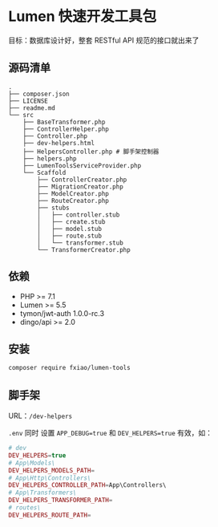 # Lumen 快速开发工具包

目标：数据库设计好，整套 RESTful API 规范的接口就出来了

## 源码清单

```
.
├── composer.json
├── LICENSE
├── readme.md
└── src
    ├── BaseTransformer.php
    ├── ControllerHelper.php
    ├── Controller.php
    ├── dev-helpers.html
    ├── HelpersController.php # 脚手架控制器
    ├── helpers.php
    ├── LumenToolsServiceProvider.php
    └── Scaffold
        ├── ControllerCreator.php
        ├── MigrationCreator.php
        ├── ModelCreator.php
        ├── RouteCreator.php
        ├── stubs
        │   ├── controller.stub
        │   ├── create.stub
        │   ├── model.stub
        │   ├── route.stub
        │   └── transformer.stub
        └── TransformerCreator.php
```

## 依赖

- PHP >= 7.1
- Lumen >= 5.5
- tymon/jwt-auth 1.0.0-rc.3
- dingo/api >= 2.0

## 安装

```bash
composer require fxiao/lumen-tools
```

## 脚手架

URL：`/dev-helpers`

`.env` 同时 设置 `APP_DEBUG=true` 和 `DEV_HELPERS=true` 有效，如：

```php
# dev
DEV_HELPERS=true
# App\Models\
DEV_HELPERS_MODELS_PATH=
# App\Http\Controllers\
DEV_HELPERS_CONTROLLER_PATH=App\Controllers\
# App\Transformers\
DEV_HELPERS_TRANSFORMER_PATH=
# routes\
DEV_HELPERS_ROUTE_PATH=
```
